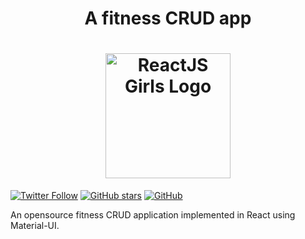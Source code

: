 <h1 align="center"><strong>A fitness CRUD app</strong></h1>
<h1 align="center">
  <a href="https://docs.reactjsgirls.com/" target="blank"><img src="https://material-ui.com/static/images/material-ui-logo.svg" width="200" height="200"  alt="ReactJS Girls Logo" /></a>
</h1>

<div align="center"> </div>

[![Twitter Follow](https://img.shields.io/twitter/follow/espadrine.svg?style=social&label=Follow)](https://github.com/aimenbatool/material-crud)
[![GitHub stars](https://img.shields.io/github/stars/badges/shields.svg?style=social&label=Stars)](https://github.com/aimenbatool/material-crud)
[![GitHub](https://img.shields.io/github/license/mashape/apistatus.svg?style=flat-square)](https://opensource.org/licenses/MIT)


An opensource fitness CRUD application implemented in React using Material-UI.